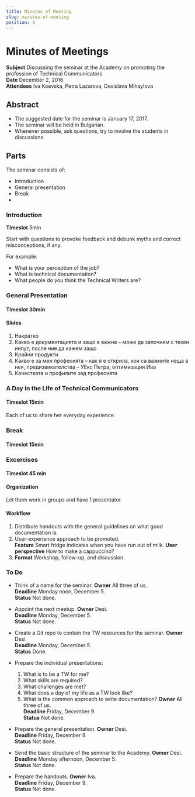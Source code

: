 ```yaml
---
title: Minutes of Meeting
slug: minutes-of-meeting
position: 1
---
```


# Minutes of Meetings

**Subject** Discussing the seminar at the Academy on promoting the profession of Technical Communicators    
**Date** December 2, 2016  
**Attendees** Iva Koevska, Petra Lazarova, Desislava Mihaylova

## Abstract

* The suggested date for the seminar is January 17, 2017.
* The seminar will be held in Bulgarian.
* Whenever possible, ask questions, try to involve the students in discussions.

## Parts 

The seminar consists of:
* Introduction 
* General presentation
* Break
* 

### Introduction

**Timeslot** 5min

Start with questions to provoke feedback and debunk myths and correct misconceptions, if any. 

For example:   
* What is your perception of the job?
* What is technical documentation?
* What people do you think the Technical Writers are?

### General Presentation

#### Timeslot 30min

#### Slides

1.	Накратко
2.	Какво е документацията и защо е важна – може да започнем с техен инпут, после ние да кажем защо
3.	Крайни продукти
4.	Какво е за мен професията – как я е открила, кои са важните неща в нея, предизвикателства – УЕкс Петра, оптимизация Ива
5.	Качествата и профилите зад професията 

### A Day in the Life of Technical Communicators

#### Timeslot 15min

Each of us to share her everyday experience. 

### Break 

#### Timeslot 15min

### Excercises 

#### Timeslot 45 min

#### Organization

Let them work in groups and have 1 presentator.

#### Workflow 

1.	Distribute handouts with the general guidelines on what good documentation is.
2.	User-experience approach to be promoted.  
    **Feature** Smart fridge indicates when you have run out of milk. 
    **User perspective** How to make a cappuccino? 
3.	**Format** Workshop, follow-up, and discussion.

### To Do 

* Think of a name for the seminar.
  **Owner** All three of us.     
  **Deadline** Monday noon, December 5.    
  **Status** Not done.   
  
* Appoint the next meetup.
  **Owner** Desi.  
  **Deadline** Monday, December 5.   
  **Status** Not done.  
  
* Create a Git repo to contain the TW resources for the seminar.
  **Owner** Desi  
  **Deadline** Monday, December 5.   
  **Status** Done. 
  
* Prepare the individual presentations:
  1. What is to be a TW for me?    
  2. What skills are required?    
  3. What challenges are met?    
  4. What does a day of my life as a TW look like?   
  5. What is the common approach to write documentation?
  **Owner** All three of us.  
  **Deadline** Friday, December 9.   
  **Status** Not done. 
  
* Prepare the general presentation.
  **Owner** Desi.    
  **Deadline** Friday, December 9.   
  **Status** Not done. 
  
* Send the basic structure of the seminar to the Academy.
  **Owner** Desi.     
  **Deadline** Monday afternoon, December 5.   
  **Status** Not done. 
  
* Prepare the handouts.
  **Owner** Iva.   
  **Deadline** Friday, December 9.   
  **Status** Not done. 
